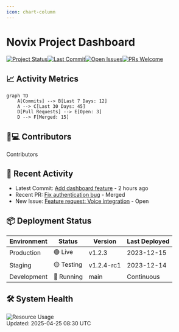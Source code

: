 ```yaml
---
icon: chart-column
---
```


# Novix Project Dashboard

[![Project Status](https://img.shields.io/badge/Status-Active-success?style=flat-square)](https://github.com/AInovix/novix)[![Last Commit](https://img.shields.io/github/last-commit/AInovix/novix?color=blue\&style=flat-square)](https://github.com/AInovix/Novix/commit)[![Open Issues](https://img.shields.io/github/issues-raw/AInovix/novix?color=critical\&style=flat-square)](https://github.com/AInovix/novix/issues)[![PRs Welcome](https://img.shields.io/badge/PRs-Welcome-success?style=flat-square)](https://github.com/AInovix/novix/pulls)

## 📈 Activity Metrics

```mermaid
graph TD
    A[Commits] --> B[Last 7 Days: 12]
    A --> C[Last 30 Days: 45]
    D[Pull Requests] --> E[Open: 3]
    D --> F[Merged: 15]
```

## 🧑💻 Contributors

Contributors

## 📅 Recent Activity

* Latest Commit: [Add dashboard feature](https://github.com/AInovix/novix/commit) - 2 hours ago
* Recent PR: [Fix authentication bug](https://github.com/AInovix/novix/pull) - Merged
* New Issue: [Feature request: Voice integration](https://github.com/AInovix/novix/issues) - Open

## 📦 Deployment Status

| Environment | Status     | Version    | Last Deployed |
| ----------- | ---------- | ---------- | ------------- |
| Production  | 🟢 Live    | v1.2.3     | 2023-12-15    |
| Staging     | 🟡 Testing | v1.2.4-rc1 | 2023-12-14    |
| Development | 🔄 Running | main       | Continuous    |

## 🛠️ System Health

![Resource Usage](https://quickchart.io/chart?c=%7Btype:%27bar%27,data:%7Blabels:%5B%27CPU%27,%27Memory%27,%27Storage%27%5D,datasets:%5B%7Blabel:%27Usage%25%27,data:%5B65,45,82%5D%7D%5D%7D%7D)\
Updated: 2025-04-25 08:30 UTC
